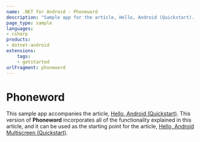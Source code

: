 ```yaml
---
name: .NET for Android - Phoneword
description: "Sample app for the article, Hello, Android (Quickstart). This version of Phoneword incorporates all of the functionality... (get started)"
page_type: sample
languages:
- csharp
products:
- dotnet-android
extensions:
    tags:
    - getstarted
urlFragment: phoneword
---
```

# Phoneword

This sample app accompanies the article,
[Hello, Android (Quickstart)](https://docs.microsoft.com/xamarin/android/get-started/hello-android/hello-android-quickstart).
This version of **Phoneword** incorporates all of the functionality
explained in this article, and it can be used as the starting point for
the article,
[Hello, Android Multiscreen (Quickstart)](https://docs.microsoft.com/xamarin/android/get-started/hello-android-multiscreen/hello-android-multiscreen-quickstart).
